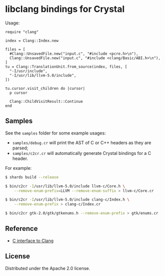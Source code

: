 # libclang bindings for Crystal

Usage:

```crystal
require "clang"

index = Clang::Index.new

files = [
  #Clang::UnsavedFile.new("input.c", "#include <pcre.h>\n"),
  Clang::UnsavedFile.new("input.c", "#include <clang/Basic/ABI.h>\n"),
]
tu = Clang::TranslationUnit.from_source(index, files, [
  "-I/usr/include",
  "-I/usr/lib/llvm-5.0/include",
])

tu.cursor.visit_children do |cursor|
  p cursor

  Clang::ChildVisitResult::Continue
end
```

## Samples

See the `samples` folder for some example usages:

- `samples/debug.cr` will print the AST of C or C++ headers as they are parsed;
- `samples/c2cr.cr` will automatically generate Crystal bindings for a C header.

For example:

```sh
$ shards build --release

$ bin/c2cr -I/usr/lib/llvm-5.0/include llvm-c/Core.h \
    --remove-enum-prefix=LLVM --remove-enum-suffix > llvm-c/Core.cr

$ bin/c2cr -I/usr/lib/llvm-5.0/include clang-c/Index.h \
    --remove-enum-prefix > clang-c/Index.cr

$ bin/c2cr gtk-2.0/gtk/gtkenums.h --remove-enum-prefix > gtk/enums.cr
```

## Reference

- [C interface to Clang](http://clang.llvm.org/doxygen/group__CINDEX.html)

## License

Distributed under the Apache 2.0 license.

